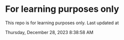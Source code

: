 # For learning purposes only
This repo is for learning purposes only.
Last updated at

Thursday, December 28, 2023 8:38:58 AM

